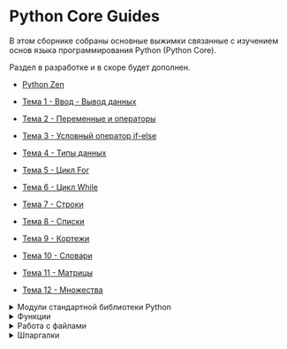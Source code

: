 # Python Core Guides

В этом сборнике собраны основные выжимки связанные с изучением основ языка программирования Python (Python Core).

Раздел в разработке и в скоре будет дополнен.

- [Python Zen](https://github.com/Skif3195/Python-Learning/blob/Guides/Python%20Core/Zen%20Python.md)

- [Тема 1 - Ввод - Вывод данных](https://github.com/Skif3195/Python-Learning/blob/Guides/Python%20Core/Тема%201%20-%20Ввод%20-%20Вывод%20данных.md)

- [Тема 2 - Переменные и операторы](https://github.com/Skif3195/Python-Learning/blob/Guides/Python%20Core/Тема%202%20-%20Переменные%20и%20операторы.md)

- [Тема 3 - Условный оператор if-else](https://github.com/Skif3195/Python-Learning/blob/Guides/Python%20Core/Тема%203%20-%20Условный%20оператор%20if-else.md)

- [Тема 4 - Типы данных](https://github.com/Skif3195/Python-Learning/blob/Guides/Python%20Core/Тема%204%20-%20Типы%20данных.md)

- [Тема 5 - Цикл For](https://github.com/Skif3195/Python-Learning/blob/Guides/Python%20Core/Тема%205%20-%20Цикл%20For.md)

- [Тема 6 - Цикл While](https://github.com/Skif3195/Python-Learning/blob/Guides/Python%20Core/Тема%206%20-%20Цикл%20While.md)

- [Тема 7 - Строки](https://github.com/Skif3195/Python-Learning/blob/Guides/Python%20Core/Тема%207%20-%20Строки.md)

- [Тема 8 - Списки](https://github.com/Skif3195/Python-Learning/blob/Guides/Python%20Core/Тема%208%20-%20Списки.md)

- [Тема 9 - Кортежи](https://github.com/Skif3195/Python-Learning/blob/Guides/Python%20Core/Тема%209%20-%20Кортежи.md)

- [Тема 10 - Словари](https://github.com/Skif3195/Python-Learning/blob/Guides/Python%20Core/Тема%2010%20-%20Словари.md)

- [Тема 11 - Матрицы](https://github.com/Skif3195/Python-Learning/blob/Guides/Python%20Core/Тема%2011%20-%20Матрицы.md)

- [Тема 12 - Множества](https://github.com/Skif3195/Python-Learning/blob/Guides/Python%20Core/Тема%2012%20-%20Множества.md)

<details>
<summary>Модули стандартной библиотеки Python</summary>  

- [Тема 13 - Модуль math](https://github.com/Skif3195/Python-Learning/blob/Guides/Python%20Core/Тема%2013%20-%20Модуль%20math.md)

- [Тема 14 - Модуль random ](https://github.com/Skif3195/Python-Learning/blob/Guides/Python%20Core/Тема%2014%20-%20Модуль%20random.md)

- [Тема 15 - Модуль string](https://github.com/Skif3195/Python-Learning/blob/Guides/Python%20Core/Тема%2015%20-%20Модуль%20string.md)

- [Тема 16 - Модуль fractions](https://github.com/Skif3195/Python-Learning/blob/Guides/Python%20Core/Тема%2016%20-%20Модуль%20fractions.md)

- [Тема 17 - Модуль decimal](https://github.com/Skif3195/Python-Learning/blob/Guides/Python%20Core/Тема%2017%20-%20Модуль%20decimal.md)

- [Тема 18 - Модуль Turtle](https://github.com/Skif3195/Python-Learning/blob/Guides/Python%20Core/Тема%2018%20-%20Модуль%20Turtle.md)

- [Тема 19 - Модуль operator](https://github.com/Skif3195/Python-Learning/blob/Guides/Python%20Core/Тема%2019%20-%20Модуль%20operator.md)

- [Тема 20 - Модуль datetime](https://github.com/Skif3195/Python-Learning/blob/Guides/Python%20Core/Тема%2020%20-%20Модуль%20datetime.md)

- [Тема 21 - Модуль time](https://github.com/Skif3195/Python-Learning/blob/Guides/Python%20Core/Тема%2021%20-%20Модуль%20time.md)

- [Тема 22 - Форматирование даты и времени](https://github.com/Skif3195/Python-Learning/blob/Guides/Python%20Core/Тема%2022%20-%20Форматирование%20даты%20и%20времени.md)

- [Тема 23 - Время работы программы](https://github.com/Skif3195/Python-Learning/blob/Guides/Python%20Core/Тема%2023%20-%20Время%20работы%20программы.md)

- [Тема 24 - Модуль calendar](https://github.com/Skif3195/Python-Learning/blob/Guides/Python%20Core/Тема%2024%20-%20Модуль%20calendar.md)

- -[Тема None - Дополнительные модули](https://github.com/Skif3195/Python-Learning/blob/Guides/Python%20Core/Дополнительные%20модули.md)

</details>

<details>
<summary>Функции</summary> 

- [Тема 25 - Функции](https://github.com/Skif3195/Python-Learning/blob/Guides/Python%20Core/Тема%2025%20-%20Функции.md)

- [Тема 26 - Аргументы Функций](https://github.com/Skif3195/Python-Learning/blob/Guides/Python%20Core/Тема%2026%20-%20Аргументы%20Функций.md)

- [Тема 27 - Функция map()](https://github.com/Skif3195/Python-Learning/blob/Guides/Python%20Core/Тема%2027%20-%20Функция%20map().md)

- [Тема 28 - Функция filter()](https://github.com/Skif3195/Python-Learning/blob/Guides/Python%20Core/Тема%2028%20-%20Функция%20filter().md)

- [Тема 29 - Функция reduce()](https://github.com/Skif3195/Python-Learning/blob/Guides/Python%20Core/Тема%2029%20-%20Функция%20reduce().md)

- [Тема 30 - Совместное использование функций map(), filter() и reduce()](https://github.com/Skif3195/Python-Learning/blob/Guides/Python%20Core/Тема%2030%20-%20Совместное%20использование%20функций%20map(),%20filter()%20и%20reduce().md)

- [Тема 31 - Анонимные lambda функции](https://github.com/Skif3195/Python-Learning/blob/Guides/Python%20Core/Тема%2031%20-%20Анонимные%20lambda%20функции.md)

- [Тема 32 - Функция zip()](https://github.com/Skif3195/Python-Learning/blob/Guides/Python%20Core/Тема%2032%20-%20Функция%20zip().md)

- [Тема 33 - Функции all() и any()](https://github.com/Skif3195/Python-Learning/blob/Guides/Python%20Core/Тема%2033%20-%20Функции%20all()%20и%20any().md)

- [Тема 34 - Функция enumerate()](https://github.com/Skif3195/Python-Learning/blob/Guides/Python%20Core/Тема%2034%20-%20Функция%20enumerate().md)

- [Тема 35 - Прочие встроенные функции](https://github.com/Skif3195/Python-Learning/blob/Guides/Python%20Core/Тема%2035%20-%20Прочие%20встроенные%20функции.md)

- [Ключи в функциях (key)](https://github.com/Skif3195/Python-Learning/blob/Guides/Python%20Core/null%20—%20копия%20(25).md)

</details>

<details>
<summary>Работа с файлами</summary>  

- [Тема 36 - Введение](https://github.com/Skif3195/Python-Learning/blob/Guides/Python%20Core/Тема%2036%20-%20Работа%20с%20файлами%20-%20Введение.md)

-[Тема 37 - Открытие-Изменение-Закрытие файла](https://github.com/Skif3195/Python-Learning/blob/Guides/Python%20Core/%20Тема%2037%20-%20Открытие-Закрытие%20файла.md)

-[Тема 38 - Потоковый ввод stdin и вывод stdout](https://github.com/Skif3195/Python-Learning/blob/Guides/Python%20Core/Тема%2038%20-%20Чтение%20и%20запись%20файла.md)

-[Тема 39 - ](https://github.com/Skif3195/Python-Learning/blob/Guides/Python%20Core/Тема%2039%20-%20Файловые%20методы.md)

</details>

<details>
<summary>Шпаргалки</summary>  

- [Шпаргалка №1 - Нахождение цифры числа](https://github.com/Skif3195/Python-Learning/blob/Guides/Python%20Core/Шпаргалка%20№1%20-%20Нахождение%20цифры%20числа.md)

- [Шпаргалка №2 - Типы коллекций Python](https://github.com/Skif3195/Python-Learning/blob/Guides/Python%20Core/Шпаргалка%20№2%20-Типы%20коллекций%20Python.md)

- [Шпаргалка №3 - Методы Строк](https://github.com/Skif3195/Python-Learning/blob/Guides/Python%20Core/Шпаргалка%20№3%20-%20Методы%20Строк.md)

- [Шпаргалка №4 - Методы Списков](https://github.com/Skif3195/Python-Learning/blob/Guides/Python%20Core/Шпаргалка%20№4%20-%20Методы%20Списков.md)

- [Шпаргалка №5 - Методы Словарей](https://github.com/Skif3195/Python-Learning/blob/Guides/Python%20Core/Шпаргалка%20№5%20-%20Методы%20Словарей.md)

- [Шпаргалка №6 - Матрицы](https://github.com/Skif3195/Python-Learning/blob/Guides/Python%20Core/Шпаргалка%20№6%20-%20Матрицы.md)

- [Шпаргалка №6 - Методы Множеств](https://github.com/Skif3195/Python-Learning/blob/Guides/Python%20Core/Шпаргалка%20№6%20-%20Методы%20Множеств.md)

- [Шпаргалка №7 - Функции модуля math](https://github.com/Skif3195/Python-Learning/blob/Guides/Python%20Core/Шпаргалка%20№7%20-%20Функции%20модуля%20math.md)

- [Шпаргалка №8 - Функции модуля datetime](https://github.com/Skif3195/Python-Learning/blob/Guides/Python%20Core/Шпаргалка%20№8%20-%20Функции%20модуля%20datetime.md)

- [Шпаргалка №9 - Таблица форматирования даты/времени](https://github.com/Skif3195/Python-Learning/blob/Guides/Python%20Core/Шпаргалка%20№9%20-%20Таблица%20форматирования%20даты%20и%20времени.md)

- [Шпаргалка №10 - Функции модуля time](https://github.com/Skif3195/Python-Learning/blob/Guides/Python%20Core/Шпаргалка%20№10%20-%20Функции%20модуля%20time.md)

- [Шпаргалка №11 - Функции модуля calendar](https://github.com/Skif3195/Python-Learning/blob/Guides/Python%20Core/Шпаргалка%20№11%20-%20Функции%20модуля%20calendar.md)

- [Шпаргалка №12  - True/False объекты](https://github.com/Skif3195/Python-Learning/blob/Guides/Python%20Core/Шпаргалка%20№12%20%20-%20True-False%20объекты.md)

-[Шпаргалка №  - ]()

-[Шпаргалка №  - ]()

-[Шпаргалка №  - ]()

-[Шпаргалка №  - ]()

-[Шпаргалка №  - ]()

-[Шпаргалка №  - ]()

-[Шпаргалка №  - ]()

-[Шпаргалка №  - ]()

-[Шпаргалка №  - ]()

